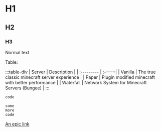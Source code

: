 # H1
## H2
### H3
Normal text

Table:

:::table-div
| Server     | Description |
| :--------- | :-----:|
| Vanilla  | The true classic minecraft server experience |
| Paper    | Plugin modified minecraft with better performance |
| Waterfall     | Network System for Minecraft Servers (Bungee) |
:::


`code`
```
some 
more 
code
```

[An epic link](https://google.com)